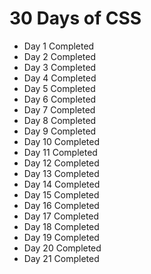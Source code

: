# 30 Days of CSS
- Day 1 Completed
- Day 2 Completed
- Day 3 Completed
- Day 4 Completed
- Day 5 Completed
- Day 6 Completed
- Day 7 Completed
- Day 8 Completed
- Day 9 Completed
- Day 10 Completed
- Day 11 Completed
- Day 12 Completed
- Day 13 Completed
- Day 14 Completed
- Day 15 Completed
- Day 16 Completed
- Day 17 Completed
- Day 18 Completed
- Day 19 Completed
- Day 20 Completed
- Day 21 Completed
